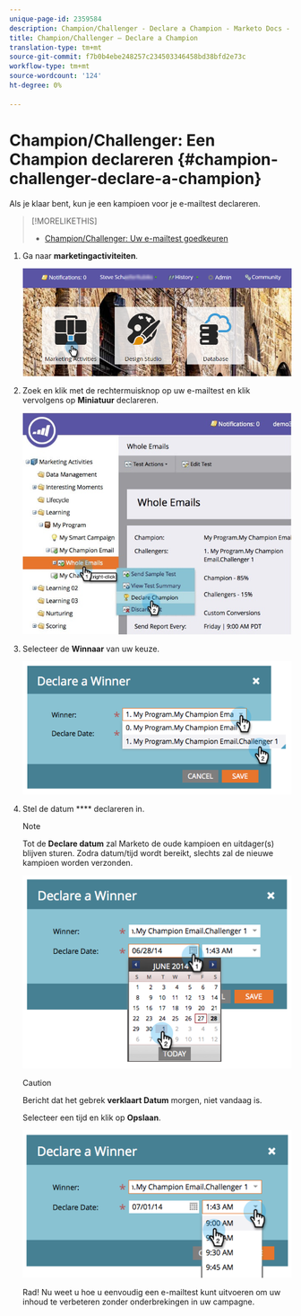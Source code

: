 ```yaml
---
unique-page-id: 2359584
description: Champion/Challenger - Declare a Champion - Marketo Docs - Product Documentation
title: Champion/Challenger — Declare a Champion
translation-type: tm+mt
source-git-commit: f7b0b4ebe248257c234503346458bd38bfd2e73c
workflow-type: tm+mt
source-wordcount: '124'
ht-degree: 0%

---
```



# Champion/Challenger: Een Champion declareren {#champion-challenger-declare-a-champion}

Als je klaar bent, kun je een kampioen voor je e-mailtest declareren.

>[!MORELIKETHIS]
>
>* [Champion/Challenger: Uw e-mailtest goedkeuren](champion-challenger-approve-your-email-test.md)


1. Ga naar **marketingactiviteiten**.

   ![](assets/login-marketing-activities-2.png)

1. Zoek en klik met de rechtermuisknop op uw e-mailtest en klik vervolgens op **Miniatuur** declareren.

   ![](assets/champion4.jpg)

1. Selecteer de **Winnaar** van uw keuze.

   ![](assets/image2014-9-15-13-3a33-3a33.png)

1. Stel de datum **** declareren in.

   >[!NOTE]
   >
   >Tot de **Declare datum** zal Marketo de oude kampioen en uitdager(s) blijven sturen. Zodra datum/tijd wordt bereikt, slechts zal de nieuwe kampioen worden verzonden.

   ![](assets/image2014-9-15-13-3a33-3a47.png)

   >[!CAUTION]
   >
   >Bericht dat het gebrek **verklaart Datum** morgen, niet vandaag is.

   Selecteer een tijd en klik op **Opslaan**.

   ![](assets/image2014-9-15-13-3a33-3a56.png)

   Rad! Nu weet u hoe u eenvoudig een e-mailtest kunt uitvoeren om uw inhoud te verbeteren zonder onderbrekingen in uw campagne.
